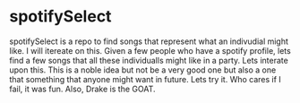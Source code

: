 # spotifySelect
spotifySelect is a repo to find songs that represent what an indivudial might like. I will itereate on this. Given a few people who have a spotify profile, lets find a few songs that all these individualls might like in a party. Lets interate upon this. This is a noble idea but not be a very good one but also a one that something that anyone might want in future. Lets try it. Who cares if I fail, it was fun. Also, Drake is the GOAT.
